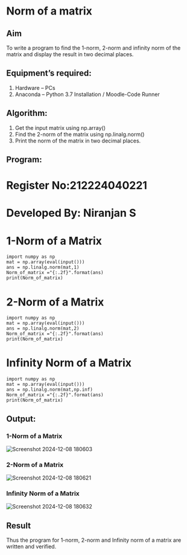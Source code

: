 # Norm of a matrix
## Aim
To write a program to find the 1-norm, 2-norm and infinity norm of the matrix and display the result in two decimal places.
## Equipment’s required:
1.	Hardware – PCs
2.	Anaconda – Python 3.7 Installation / Moodle-Code Runner
## Algorithm:
1. Get the input matrix using np.array()   
2. Find the 2-norm of the matrix using np.linalg.norm()
3. Print the norm of the matrix in two decimal places.


## Program:

# Register No:212224040221
# Developed By: Niranjan S
# 1-Norm of a Matrix
```
import numpy as np
mat = np.array(eval(input()))
ans = np.linalg.norm(mat,1)
Norm_of_matrix ="{:.2f}".format(ans)
print(Norm_of_matrix)   
```
# 2-Norm of a Matrix
```
import numpy as np
mat = np.array(eval(input()))
ans = np.linalg.norm(mat,2)
Norm_of_matrix ="{:.2f}".format(ans)
print(Norm_of_matrix)
```
# Infinity Norm of a Matrix
```
import numpy as np
mat = np.array(eval(input()))
ans = np.linalg.norm(mat,np.inf)
Norm_of_matrix ="{:.2f}".format(ans)
print(Norm_of_matrix)
```





## Output:
### 1-Norm of a Matrix
![Screenshot 2024-12-08 180603](https://github.com/user-attachments/assets/5fe1cdc5-5f79-4e19-9fc6-e6cb4bc52b4f)


### 2-Norm of a Matrix
![Screenshot 2024-12-08 180621](https://github.com/user-attachments/assets/9f76e586-7a21-4ff0-9c8e-285b910fae96)


### Infinity Norm of a Matrix
![Screenshot 2024-12-08 180632](https://github.com/user-attachments/assets/b6bd8741-3353-49c2-958e-f72cd456f31c)


## Result
Thus the program for 1-norm, 2-norm and Infinity norm of a matrix are written and verified.
